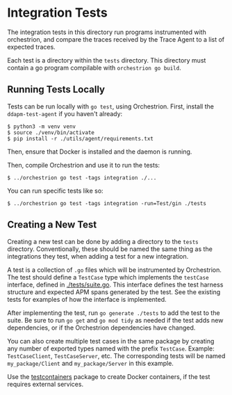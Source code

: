 # Integration Tests

The integration tests in this directory run programs instrumented with orchestrion, and compare the traces received by
the Trace Agent to a list of expected traces.

Each test is a directory within the `tests` directory. This directory must contain a go program compilable with
`orchestrion go build`.

## Running Tests Locally

Tests can be run locally with `go test`, using Orchestrion.
First, install the `ddapm-test-agent` if you haven't already:

``` console
$ python3 -m venv venv
$ source ./venv/bin/activate
$ pip install -r ./utils/agent/requirements.txt
```

Then, ensure that Docker is installed and the daemon is running.

Then, compile Orchestrion and use it to run the tests:

```console
$ ../orchestrion go test -tags integration ./...
```

You can run specific tests like so:

```console
$ ../orchestrion go test -tags integration -run=Test/gin ./tests
```

## Creating a New Test

Creating a new test can be done by adding a directory to the `tests` directory. Conventionally, these should be named
the same thing as the integrations they test, when adding a test for a new integration.

A test is a collection of `.go` files which will be instrumented by Orchestrion.
The test should define a `TestCase` type which implements the `testCase` interface,
defined in [./tests/suite.go](./tests/suite.go).
This interface defines the test harness structure and expected APM spans generated by the test.
See the existing tests for examples of how the interface is implemented.

After implementing the test, run `go generate ./tests` to add the test to the suite.
Be sure to run `go get` and `go mod tidy` as needed if the test adds new dependencies,
or if the Orchestrion dependencies have changed.

You can also create multiple test cases in the same package by creating any number of exported types named with
the prefix `TestCase`. Example: `TestCaseClient`, `TestCaseServer`, etc. The corresponding tests will be named
`my_package/Client` and `my_package/Server` in this example.

Use the [testcontainers](https://pkg.go.dev/github.com/testcontainers/testcontainers-go) package to create Docker containers,
if the test requires external services.
